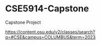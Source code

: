 # CSE5914-Capstone
Capstone Project

https://content.osu.edu/v2/classes/search?q=#CSE&campus=COLUMBUS&term=2023
